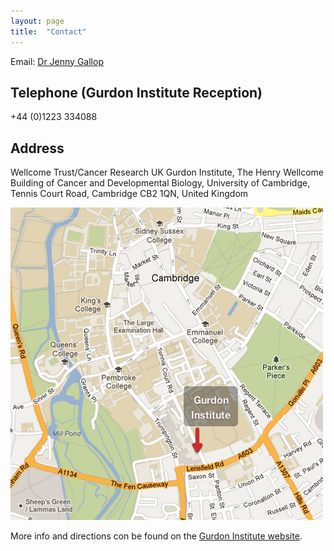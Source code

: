 ```yaml
---
layout: page
title:  "Contact"
---
```


Email: [Dr Jenny Gallop](mailto:j.gallop@gurdon.cam.ac.uk)

Telephone (Gurdon Institute Reception)
-------
+44 (0)1223 334088

Address
-------

Wellcome Trust/Cancer Research UK Gurdon Institute,
The Henry Wellcome Building of Cancer and Developmental Biology,
University of Cambridge,
Tennis Court Road,
Cambridge CB2 1QN,
United Kingdom

![Gurdon Institute Map](images/gurdonmap.png)

More info and directions con be found on the [Gurdon Institute website](http://www.gurdon.cam.ac.uk/).
